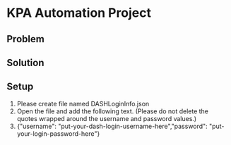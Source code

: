 # KPA Automation Project

## Problem

## Solution

## Setup

   1. Please create file named DASHLoginInfo.json
   2. Open the file and add the following text. (Please do not delete the quotes wrapped around the username and password values.)
   3. {"username": "put-your-dash-login-username-here","password": "put-your-login-password-here"}